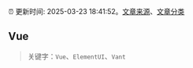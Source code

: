 :alarm_clock: 更新时间: 2025-03-23 18:41:52。[文章来源](/README.md)、[文章分类](/TAGS.md)

## Vue


> 关键字：`Vue`、`ElementUI`、`Vant`



